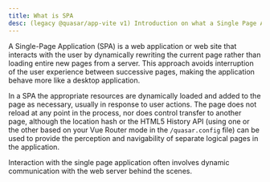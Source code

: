 ```yaml
---
title: What is SPA
desc: (legacy @quasar/app-vite v1) Introduction on what a Single Page App is.
---
```


A Single-Page Application (SPA) is a web application or web site that interacts with the user by dynamically rewriting the current page rather than loading entire new pages from a server. This approach avoids interruption of the user experience between successive pages, making the application behave more like a desktop application.

In a SPA the appropriate resources are dynamically loaded and added to the page as necessary, usually in response to user actions. The page does not reload at any point in the process, nor does control transfer to another page, although the location hash or the HTML5 History API (using one or the other based on your Vue Router mode in the `/quasar.config` file) can be used to provide the perception and navigability of separate logical pages in the application.

Interaction with the single page application often involves dynamic communication with the web server behind the scenes.
